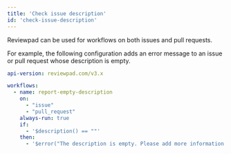 ```yaml
---
title: 'Check issue description'
id: 'check-issue-description'
---
```


Reviewpad can be used for workflows on both issues and pull requests.

For example, the following configuration adds an error message to an issue or pull request whose description is empty.

```yaml
api-version: reviewpad.com/v3.x

workflows:
  - name: report-empty-description
    on:
      - "issue"
      - "pull_request"
    always-run: true
    if:
      - '$description() == ""'
    then:
      - '$error("The description is empty. Please add more information!")'
```
